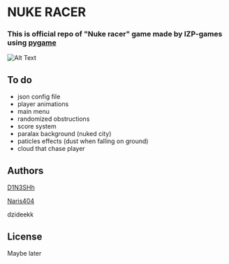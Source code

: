 # NUKE RACER

### This is official repo of "Nuke racer" game made by IZP-games using [pygame](https://github.com/pygame/pygame)

![Alt Text](https://github.com/I-Z-P/nuke_racer/assets/alfa_beta.gif)


## To do
- json config file
- player animations
- main menu
- randomized obstructions
- score system
- paralax background (nuked city)
- paticles effects (dust when falling on ground)
- cloud that chase player


## Authors
[D1N3SHh](https://github.com/D1N3SHh)

[Naris404](https://github.com/Naris404)

dzideekk

## License

Maybe later